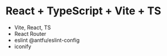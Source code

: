# React + TypeScript + Vite + TS

- Vite, React, TS
- React Router
- eslint @antfu/eslint-config
- iconify
